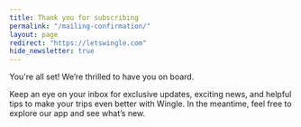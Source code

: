 ```yaml
---
title: Thank you for subscribing
permalink: "/mailing-confirmation/"
layout: page
redirect: "https://letswingle.com"
hide_newsletter: true
---
```



You're all set! We’re thrilled to have you on board.

Keep an eye on your inbox for exclusive updates, exciting news, and helpful tips to make your trips even better with Wingle. In the meantime, feel free to explore our app and see what’s new.